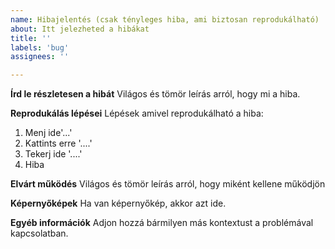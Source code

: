 ```yaml
---
name: Hibajelentés (csak tényleges hiba, ami biztosan reprodukálható)
about: Itt jelezheted a hibákat
title: ''
labels: 'bug'
assignees: ''

---
```


**Írd le részletesen a hibát**
Világos és tömör leírás arról, hogy mi a hiba.

**Reprodukálás lépései**
Lépések amivel reprodukálható a hiba:
1. Menj ide'...'
2. Kattints erre '....'
3. Tekerj ide '....'
4. Hiba

**Elvárt működés**
Világos és tömör leírás arról, hogy miként kellene működjön

**Képernyőképek**
Ha van képernyőkép, akkor azt ide.

**Egyéb információk**
Adjon hozzá bármilyen más kontextust a problémával kapcsolatban.
